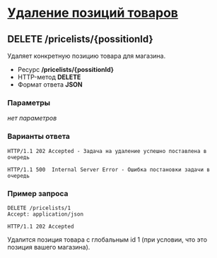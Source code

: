 # [Удаление позиций товаров](info.md)

## DELETE /pricelists/{possitionId}

Удаляет конкретную позицию товара для магазина.

- Ресурс **/pricelists/{possitionId}**
- HTTP-метод **DELETE**
- Формат ответа **JSON**

### Параметры

*нет параметров*

### Варианты ответа

```
HTTP/1.1 202 Accepted - Задача на удаление успешно поставлена в очередь
```

```
HTTP/1.1 500  Internal Server Error - Ошибка постановки задачи в очередь
```

### Пример запроса

```
DELETE /pricelists/1
Accept: application/json
```

```
HTTP/1.1 202 Accepted
```

Удалится позиция товара с глобальным id 1 (при условии, что это позиция вашего магазина).
